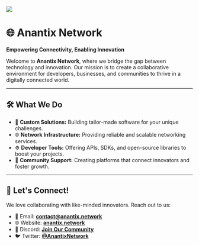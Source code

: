 <img src="https://raw.githubusercontent.com/anantix-network/.github/refs/heads/main/profile/banner.svg"/>

# 🌐 Anantix Network  

**Empowering Connectivity, Enabling Innovation**  

Welcome to **Anantix Network**, where we bridge the gap between technology and innovation. Our mission is to create a collaborative environment for developers, businesses, and communities to thrive in a digitally connected world.  

---

## 🛠️ What We Do  
- 🌟 **Custom Solutions:** Building tailor-made software for your unique challenges.
- 🌐 **Network Infrastructure:** Providing reliable and scalable networking services.
- ⚙️ **Developer Tools:** Offering APIs, SDKs, and open-source libraries to boost your projects.
- 💬 **Community Support:** Creating platforms that connect innovators and foster growth.

---

## 🤝 Let's Connect!  
We love collaborating with like-minded innovators. Reach out to us:  
- 📧 Email: **contact@anantix.network**  
- 🌐 Website: **[anantix.network](https://anantix.network)**  
- 💬 Discord: **[Join Our Community](https://discord.gg/anantix)**  
- 🐦 Twitter: **[@AnantixNetwork](https://twitter.com/anantix_network)**  
